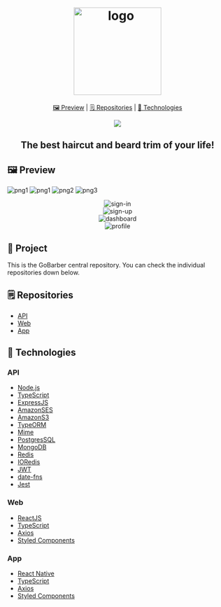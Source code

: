 <h1 align="center">
  <img alt="logo" src="./github/gobarberLogo.png" width="200px">
</h1>

<p align="center" >
  <a href="#framed_picture-preview"> 🖼️ Preview</a> |
  <a href="#spiral_notepad-repositories"> 🗒️ Repositories</a> |
  <a href="#rocket-technologies"> 🚀 Technologies</a>
</p>


<p align="center">
  <a href="https://god.postman.co/run-collection/def82ca5e3c78ed55ac9">
   <img src="https://run.pstmn.io/button.svg">
  </a>
</p>

<h2 align="center">The best haircut and beard trim of your life!</h2>


## :framed_picture: Preview

![png1](github/signIn.png)
![png1](github/signUp.png)
![png2](github/dashboard.png)
![png3](github/profile.png)
<div align="center" >
  <img src="github/signInApp.png" alt="sign-in">
</div>
<div align="center" >
  <img src="github/signUpApp.png" alt="sign-up">
</div>
<div align="center" >
  <img src="github/dashboardApp.png" alt="dashboard">
</div>
<div align="center" >
  <img src="github/profileApp.png" alt="profile">
</div>


## :construction: Project

This is the GoBarber central repository. You can check the individual repositories down below.

## :spiral_notepad: Repositories

* [API](https://github.com/pedrozocatelli/gobarber-api)
* [Web](https://github.com/pedrozocatelli/gobarber-web)
* [App](https://github.com/pedrozocatelli/gobarber-app)


## :rocket: Technologies

### API

- [Node.js](https://nodejs.org/en/)
- [TypeScript](https://www.typescriptlang.org/)
- [ExpressJS](https://expressjs.com/pt-br/)
- [AmazonSES](https://aws.amazon.com/pt/ses/)
- [AmazonS3](https://aws.amazon.com/pt/s3/)
- [TypeORM](https://typeorm.io/#/)
- [Mime](https://www.npmjs.com/package/mime)
- [PostgresSQL](https://www.postgresql.org/)
- [MongoDB](https://www.mongodb.com/)
- [Redis](https://redis.io/)
- [IORedis](https://github.com/luin/ioredis)
- [JWT](https://jwt.io/)
- [date-fns](https://date-fns.org/)
- [Jest](https://jestjs.io/)

### Web

- [ReactJS](https://github.com/facebook/react)
- [TypeScript](https://www.typescriptlang.org/)
- [Axios](https://github.com/axios/axios)
- [Styled Components](https://styled-components.com/)

### App

- [React Native](https://github.com/facebook/react-native)
- [TypeScript](https://www.typescriptlang.org/)
- [Axios](https://github.com/axios/axios)
- [Styled Components](https://styled-components.com/)
